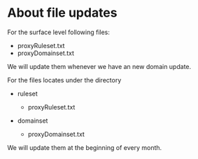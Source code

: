 
# About file updates
For the surface level following files:
  - proxyRuleset.txt
  - proxyDomainset.txt

We will update them whenever we have an new domain update.

For the files locates under the directory
  - ruleset
    - proxyRuleset.txt
   
  - domainset
    - proxyDomainset.txt

We will update them at the beginning of every month.
